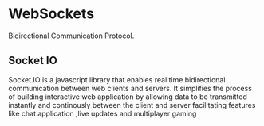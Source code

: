 # WebSockets
Bidirectional Communication Protocol.


## Socket IO

Socket.IO is a javascript library that enables real time bidirectional communication between web clients and servers. It simplifies the process of building interactive web application by allowing data to be transmitted instantly and continously between the client and server facilitating features like chat application ,live updates and multiplayer gaming
